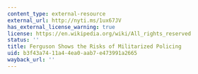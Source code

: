 ```yaml
---
content_type: external-resource
external_url: http://nyti.ms/1ux67JV
has_external_license_warning: true
license: https://en.wikipedia.org/wiki/All_rights_reserved
status: ''
title: Ferguson Shows the Risks of Militarized Policing
uid: b3f43a74-11a4-4ea0-aab7-e473991a2665
wayback_url: ''
---
```

